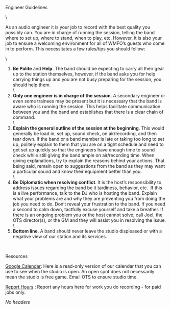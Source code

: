 Engineer Guidelines

\

As an audio engineer it is your job to record with the best quality you
possibly can. You are in charge of running the session, telling the band
where to set up, where to stand, when to play, etc. However, it is also
your job to ensure a welcoming environment for all of WMFO’s guests who
come in to perform. This necessitates a few rules/tips you should
follow:

\
 1. **Be Polite** and **Help**. The band should be expecting to carry
all their gear up to the station themselves, however, if the band asks
you for help carrying things up and you are not busy preparing for the
session, you should help them.\
 \
 2. **Only one engineer is in charge of the session**. A secondary
engineer or even some trainees may be present but it is necessary that
the band is aware who is running the session. This helps facilitate
communication between you and the band and establishes that there is a
clear chain of command.\
 \
 3. **Explain the general outline of the session at the beginning**.
This would generally be load in, set up, sound check, on air/recording,
and then tear down. If the band or a band member is late or taking too
long to set up, politely explain to them that you are on a tight
schedule and need to get set up quickly so that the engineers have
enough time to sound check while still giving the band ample on
air/recording time. When giving explanations, try to explain the reasons
behind your actions. That being said, remain open to suggestions from
the band as they may want a particular sound and know their equipment
better than you. \
 \
 4. **Be Diplomatic when resolving conflict**. It is the host’s
responsibility to address issues regarding the band be it tardiness,
behavior, etc.  If this is a live performance, talk to the DJ who is
hosting the band. Explain what your problems are and why they are
preventing you from doing the job you need to do. Don’t reveal your
frustration to the band. If you need a second to calm down, tactfully
excuse yourself and take a breather. If there is an ongoing problem you
or the host cannot solve; call Joel, the OTS director(s), or the GM and
they will assist you in resolving the issue.\
 \
 5. **Bottom line**. A band should never leave the studio displeased or
with a negative view of our station and its services.

 

Resources

[Google
Calendar](http://www.google.com/calendar/hosted/wmfo.org/embed?src=ontheside%40wmfo.org&ctz=America/New_York "http://www.google.com/calendar/hosted/wmfo.org/embed?src=ontheside%40wmfo.org&ctz=America/New_York "):
Here is a read-only version of our calendar that you can use to see when
the studio is open. An open spot does not necessarily mean the studio is
free game. Email OTS to ensure studio time.

[Report
Hours](https://spreadsheets.google.com/a/wmfo.org/viewform?hl=en&formkey=dHhsaHpqa01WZi14U2VyNWdKdUFfVlE6MQ#gid=0 "https://spreadsheets.google.com/a/wmfo.org/viewform?hl=en&formkey=dHhsaHpqa01WZi14U2VyNWdKdUFfVlE6MQ#gid=0")
: Report any hours here for work you do recording - for paid jobs only.

*No headers*
